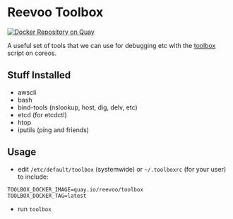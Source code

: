 # Reevoo Toolbox

[![Docker Repository on Quay](https://quay.io/repository/reevoo/toolbox/status "Docker Repository on Quay")](https://quay.io/repository/reevoo/toolbox)

A useful set of tools that we can use for debugging etc with the [toolbox](https://github.com/coreos/toolbox) script on coreos.

## Stuff Installed

* awscli
* bash
* bind-tools (nslookup, host, dig, delv, etc)
* etcd (for etcdctl)
* htop
* iputils (ping and friends)

## Usage

* edit `/etc/default/toolbox` (systemwide) or `~/.toolboxrc` (for your user) to include:

```
TOOLBOX_DOCKER_IMAGE=quay.io/reevoo/toolbox
TOOLBOX_DOCKER_TAG=latest
```

* run `toolbox`
